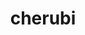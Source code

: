 ---
id: 420
title: cherubi
types: [grass]
image: https://raw.githubusercontent.com/PokeAPI/sprites/master/sprites/pokemon/420.png
---